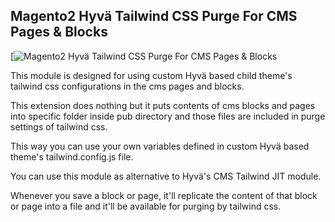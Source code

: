 ## Magento2 Hyvä Tailwind CSS Purge For CMS Pages & Blocks

[![Magento2 Hyvä Tailwind CSS Purge For CMS Pages & Blocks](https://github.com/dharmesh-tukadiya/hyva-cms-tailwind-purge/assets/140082778/d647da57-801e-484e-9f46-792f38d4f987)

This module is designed for using custom Hyvä based child theme's tailwind css configurations in the cms pages and blocks.

This extension does nothing but it puts contents of cms blocks and pages into specific folder inside pub directory and those files are included in purge settings of tailwind css.

This way you can use your own variables defined in custom Hyvä based theme's tailwind.config.js file.

You can use this module as alternative to Hyvä's  CMS Tailwind JIT module.

Whenever you save a block or page, it'll replicate the content of that block or page into a file and it'll be available for purging by tailwind css.
